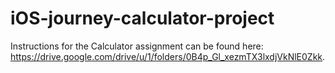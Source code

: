 # iOS-journey-calculator-project

Instructions for the Calculator assignment can be found here: https://drive.google.com/drive/u/1/folders/0B4p_Gl_xezmTX3lxdjVkNlE0Zkk.
